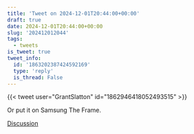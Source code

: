 ```yaml
---
title: 'Tweet on 2024-12-01T20:44:00+00:00'
draft: true
date: 2024-12-01T20:44:00+00:00
slug: '202412012044'
tags:
  - tweets
is_tweet: true
tweet_info:
  id: '1863202387424592169'
  type: 'reply'
  is_thread: False
---
```




{{< tweet user="GrantSlatton" id="1862946418052493515" >}}

Or put it on Samsung The Frame.

[Discussion](https://x.com/sytelus/status/1863202387424592169)
